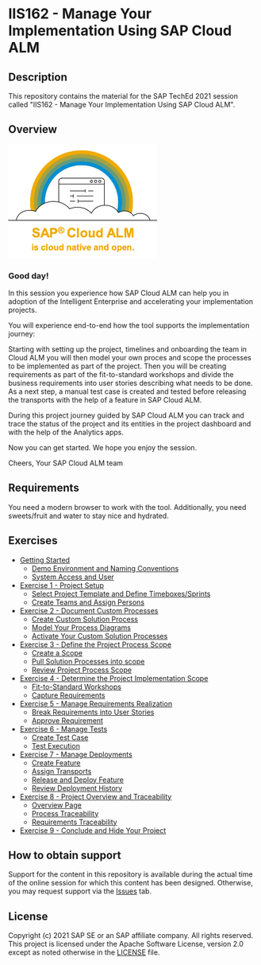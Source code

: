 # IIS162 - Manage Your Implementation Using SAP Cloud ALM

## Description

This repository contains the material for the SAP TechEd 2021 session called "IIS162 - Manage Your Implementation Using SAP Cloud ALM".  

## Overview

<img src="images/2021-11-11-14-23-55.png" width=300>

### Good day!

In this session you experience how SAP Cloud ALM can help you in adoption of the Intelligent Enterprise and accelerating your implementation projects. 

You will experience end-to-end how the tool supports the implementation journey:

Starting with setting up the project, timelines and onboarding the team in Cloud ALM you will then model your own proces and scope the processes to be implemented as part of the project. Then you will be creating requirements as part of the fit-to-standard workshops and divide the business requirements into user stories describing what needs to be done. As a next step, a manual test case is created and tested before releasing the transports with the help of a feature in SAP Cloud ALM.

During this project journey guided by SAP Cloud ALM you can track and trace the status of the project and its entities in the project dashboard and with the help of the Analytics apps.

Now you can get started. We hope you enjoy the session.

​Cheers, Your SAP Cloud ALM team

## Requirements

You need a modern browser to work with the tool. Additionally, you need sweets/fruit and water to stay nice and hydrated.

## Exercises

- [Getting Started](exercises/ex0/)
    - [Demo Environment and Naming Conventions](exercises/ex0/#Demo-Environment-and-Naming-Conventions)
    - [System Access and User](exercises/ex0/#System-Access-and-User)
- [Exercise 1 - Project Setup](exercises/ex1/)
    - [Select Project Template and Define Timeboxes/Sprints](exercises/ex1/#Select-Project-Template-and-Define-Timeboxes/Sprints)
    - [Create Teams and Assign Persons](exercises/ex1/#Create-Teams-and-Assign-Persons)
- [Exercise 2 - Document Custom Processes](exercises/ex2/)
    - [Create Custom Solution Process](exercises/ex2/#Create-Custom-Solution-Process)
    - [Model Your Process Diagrams](exercises/ex2/#Model-Your-Process-Diagrams)
    - [Activate Your Custom Solution Processes](exercises/ex2/#Activate-Your-Custom-Solution-Processes)
- [Exercise 3 - Define the Project Process Scope](exercises/ex3/)
    - [Create a Scope](exercises/ex3/#Create-a-Scope)
    - [Pull Solution Processes into scope](exercises/ex3/#Pull-Solution-Processes-into-scope)
    - [Review Project Process Scope](exercises/ex3/#Review-Project-Process-Scope)
- [Exercise 4 - Determine the Project Implementation Scope](exercises/ex4/)
    - [Fit-to-Standard Workshops](exercises/ex4/#Fit-to-Standard-Workshops)
    - [Capture Requirements](exercises/ex4/#Capture-Requirements)
- [Exercise 5 - Manage Requirements Realization](exercises/ex5/)
    - [Break Requirements into User Stories](exercises/ex5/#Break-Requirements-into-User-Stories)
    - [Approve Requirement](exercises/ex5/#Approve-Requirement)
- [Exercise 6 - Manage Tests](exercises/ex6/)
    - [Create Test Case](exercises/ex6/#Create-Test-Case)
    - [Test Execution](exercises/ex6/#Test-Execution)
- [Exercise 7 - Manage Deployments](exercises/ex7/)
    - [Create Feature](exercises/ex7/#Create-Feature)
    - [Assign Transports](exercises/ex7/#Assign-Transports)
    - [Release and Deploy Feature](exercises/ex7/#Release-and-Deploy-Feature)
    - [Review Deployment History](exercises/ex7/#Review-Deployment-History)
- [Exercise 8 - Project Overview and Traceability](exercises/ex8/)
    - [Overview Page](exercises/ex8/#Overview-Page)
    - [Process Traceability](exercises/ex8/#Process-Traceability)
    - [Requirements Traceability](exercises/ex8/#Requirements-Traceability)
- [Exercise 9 - Conclude and Hide Your Project](exercises/ex9/)    

## How to obtain support

Support for the content in this repository is available during the actual time of the online session for which this content has been designed. Otherwise, you may request support via the [Issues](../../issues) tab.

## License
Copyright (c) 2021 SAP SE or an SAP affiliate company. All rights reserved. This project is licensed under the Apache Software License, version 2.0 except as noted otherwise in the [LICENSE](LICENSES/Apache-2.0.txt) file.
